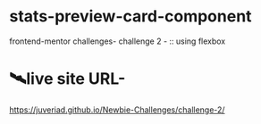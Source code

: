 # stats-preview-card-component
frontend-mentor challenges-
 challenge 2 -
 :: using flexbox


# 🛰️live site URL- 
 https://juveriad.github.io/Newbie-Challenges/challenge-2/
